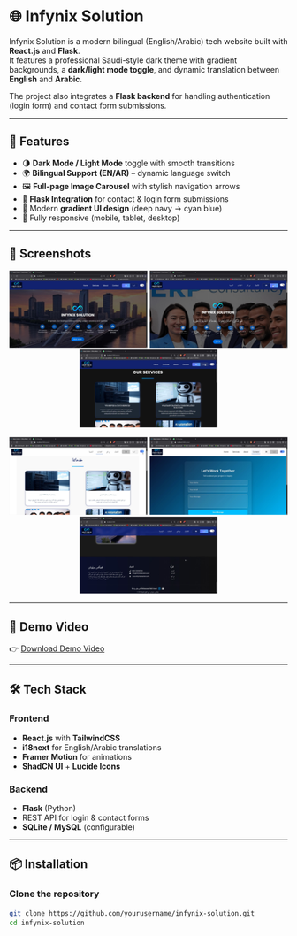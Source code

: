 # 🌐 Infynix Solution

Infynix Solution is a modern bilingual (English/Arabic) tech website built with **React.js** and **Flask**.  
It features a professional Saudi-style dark theme with gradient backgrounds, a **dark/light mode toggle**, and dynamic translation between **English** and **Arabic**.  

The project also integrates a **Flask backend** for handling authentication (login form) and contact form submissions.

---

## 🚀 Features
- 🌗 **Dark Mode / Light Mode** toggle with smooth transitions  
- 🌍 **Bilingual Support (EN/AR)** – dynamic language switch  
- 🖼️ **Full-page Image Carousel** with stylish navigation arrows  
- 📩 **Flask Integration** for contact & login form submissions  
- 🎨 Modern **gradient UI design** (deep navy → cyan blue)  
- 📱 Fully responsive (mobile, tablet, desktop)  

---

## 📸 Screenshots

<p align="center">
  <img src="images/01.jpeg" width="250" />
  <img src="images/1.jpeg" width="250" />
  <img src="images/2.jpeg" width="250" />
</p>

<p align="center">
  <img src="images/3.jpeg" width="250" />
  <img src="images/4.jpeg" width="250" />
  <img src="images/5.jpeg" width="250" />
</p>

---
## 🎥 Demo Video
👉 [Download Demo Video](https://github.com/MohammadSahil007/Infynix_Solution/releases/download/v1.0/Sample_Video.mp4)


---

## 🛠️ Tech Stack
### Frontend
- **React.js** with **TailwindCSS**
- **i18next** for English/Arabic translations
- **Framer Motion** for animations
- **ShadCN UI** + **Lucide Icons**

### Backend
- **Flask** (Python)
- REST API for login & contact forms
- **SQLite / MySQL** (configurable)

---

## 📦 Installation

### Clone the repository
```bash
git clone https://github.com/yourusername/infynix-solution.git
cd infynix-solution
